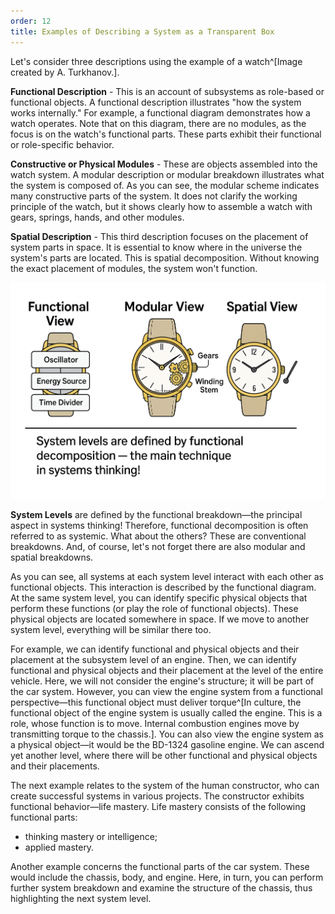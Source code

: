 ```yaml
---
order: 12
title: Examples of Describing a System as a Transparent Box
---
```


Let's consider three descriptions using the example of a watch^[Image created by A. Turkhanov.].

**Functional Description** - This is an account of subsystems as role-based or functional objects. A functional description illustrates "how the system works internally." For example, a functional diagram demonstrates how a watch operates. Note that on this diagram, there are no modules, as the focus is on the watch's functional parts. These parts exhibit their functional or role-specific behavior.

**Constructive or Physical Modules** - These are objects assembled into the watch system. A modular description or modular breakdown illustrates what the system is composed of. As you can see, the modular scheme indicates many constructive parts of the system. It does not clarify the working principle of the watch, but it shows clearly how to assemble a watch with gears, springs, hands, and other modules.

**Spatial Description** - This third description focuses on the placement of system parts in space. It is essential to know where in the universe the system's parts are located. This is spatial decomposition. Without knowing the exact placement of modules, the system won't function.

![](./examples-of-describing-a-system-as-a-transparent-box-21.png)

**System Levels** are defined by the functional breakdown—the principal aspect in systems thinking! Therefore, functional decomposition is often referred to as systemic. What about the others? These are conventional breakdowns. And, of course, let's not forget there are also modular and spatial breakdowns.

As you can see, all systems at each system level interact with each other as functional objects. This interaction is described by the functional diagram. At the same system level, you can identify specific physical objects that perform these functions (or play the role of functional objects). These physical objects are located somewhere in space. If we move to another system level, everything will be similar there too.

For example, we can identify functional and physical objects and their placement at the subsystem level of an engine. Then, we can identify functional and physical objects and their placement at the level of the entire vehicle. Here, we will not consider the engine's structure; it will be part of the car system. However, you can view the engine system from a functional perspective—this functional object must deliver torque^[In culture, the functional object of the engine system is usually called the engine. This is a role, whose function is to move. Internal combustion engines move by transmitting torque to the chassis.]. You can also view the engine system as a physical object—it would be the BD-1324 gasoline engine. We can ascend yet another level, where there will be other functional and physical objects and their placements.

The next example relates to the system of the human constructor, who can create successful systems in various projects. The constructor exhibits functional behavior—life mastery. Life mastery consists of the following functional parts:

- thinking mastery or intelligence;
- applied mastery.

Another example concerns the functional parts of the car system. These would include the chassis, body, and engine. Here, in turn, you can perform further system breakdown and examine the structure of the chassis, thus highlighting the next system level.